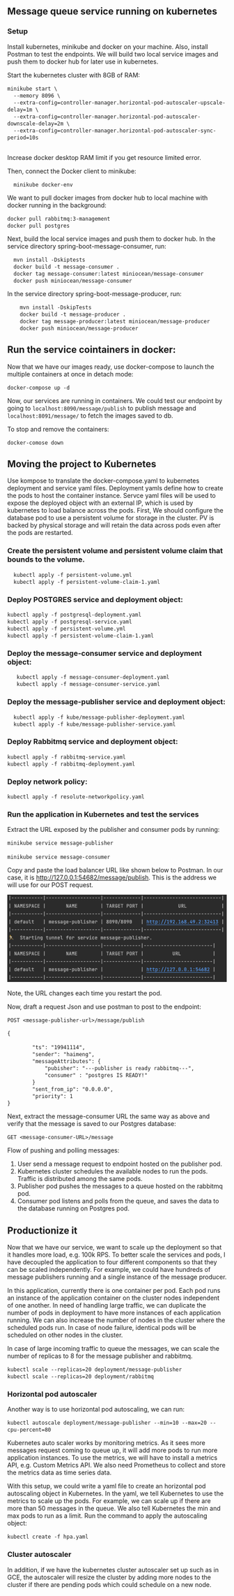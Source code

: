 ## Message queue service running on kubernetes


### Setup

Install kubernetes, minikube and docker on your machine. Also, install Postman to test the endpoints.
We will build two local service images and push them to docker hub for later use in kubernetes.

Start the kubernetes cluster with 8GB of RAM:
``` 
minikube start \
  --memory 8096 \
  --extra-config=controller-manager.horizontal-pod-autoscaler-upscale-delay=1m \
  --extra-config=controller-manager.horizontal-pod-autoscaler-downscale-delay=2m \
  --extra-config=controller-manager.horizontal-pod-autoscaler-sync-period=10s
  
  ```
Increase docker desktop RAM limit if you get resource limited error.

Then, connect the Docker client to minikube:
```
  minikube docker-env
```
We want to pull docker images from docker hub to local machine with docker running in the background:
```
docker pull rabbitmq:3-management
docker pull postgres
```

Next, build the local service images and push them to docker hub.
In the service directory spring-boot-message-consumer, run:

```
  mvn install -Dskiptests
  docker build -t message-consumer .
  docker tag message-consumer:latest miniocean/message-consumer
  docker push miniocean/message-consumer
```

In the service directory spring-boot-message-producer, run:

```
    mvn install -DskipTests
    docker build -t message-producer .
    docker tag message-producer:latest miniocean/message-producer
    docker push miniocean/message-producer
```
## Run the service cointainers in docker:
Now that we have our images ready, use docker-compose to launch the multiple containers at once in detach mode:

```
docker-compose up -d
```
Now, our services are running in containers.
We could test our endpoint by going to `localhost:8090/message/publish` to publish message and `localhost:8091/message/` to fetch the images saved to db.

To stop and remove the containers:
```
docker-comose down
```

## Moving the project to Kubernetes
Use kompose to translate the docker-compose.yaml to kubernetes deployment and service yaml files. Deployment yamls define how to create the pods to host the container instance. Servce yaml files will be used to expose the deployed object with an external IP, which is used by kubernetes to load balance across the pods. 
First, We should configure the database pod to use a persistent volume for storage in the cluster.
PV is backed by physical storage and will retain the data across pods even after the pods are restarted.

### Create the persistent volume and persistent volume claim that bounds to the volume.
```
  kubectl apply -f persistent-volume.yml
  kubectl apply -f persistent-volume-claim-1.yaml
```

### Deploy POSTGRES service and deployment object:
```
kubectl apply -f postgresql-deployment.yaml
kubectl apply -f postgresql-service.yaml
kubectl apply -f persistent-volume.yml
kubectl apply -f persistent-volume-claim-1.yaml
```

### Deploy the message-consumer service and deployment object:
```   
   kubectl apply -f message-consumer-deployment.yaml
   kubectl apply -f message-consumer-service.yaml
```

### Deploy the message-publisher service and deployment object:

```   
  kubectl apply -f kube/message-publisher-deployment.yaml
  kubectl apply -f kube/message-publisher-service.yaml
```


### Deploy Rabbitmq service and deployment object:
``` 
kubectl apply -f rabbitmq-service.yaml
kubectl apply -f rabbitmq-deployment.yaml
``` 

### Deploy network policy:
``` 
kubectl apply -f resolute-networkpolicy.yaml
``` 

### Run the application in Kubernetes and test the services
Extract the URL exposed by the publisher and consumer pods by running:

``` 
minikube service message-publisher

minikube service message-consumer
```
Copy and paste the load balancer URL like shown below to Postman.
In our case, it is http://127.0.0.1:54682/message/publish.
This is the address we will use for our POST request.

![message-publisher](./message-publisher-url.png)

Note, the URL changes each time you restart the pod.

Now, draft a request Json and use postman to post to the endpoint:
```
POST <message-publisher-url>/message/publish

```

```
{

        "ts": "19941114",
        "sender": "haimeng",
        "messageAttributes": {
            "pubisher": "---publisher is ready rabbitmq---",
            "consumer" : "postgres IS READY!"
        }
        "sent_from_ip": "0.0.0.0",
        "priority": 1
}
```
Next, extract the message-consumer URL the same way as above and verify that the message is saved to our Postgres database:

```
GET <message-consumer-URL>/message
```

Flow of pushing and polling messages:
1. User send a message request to endpoint hosted on the publisher pod.
2. Kubernetes cluster schedules the available nodes to run the pods. Traffic is distributed among the same pods.
2. Publisher pod pushes the messages to a queue hosted on the rabbitmq pod.
4. Consumer pod listens and polls from the queue, and saves the data to the database running on Postgres pod.

## Productionize it

Now that we have our service, we want to scale up the deployment so that it handles more load, e.g. 100k RPS.
To better scale the services and pods, I have decoupled the application to four different components so that they can be scaled independently.
For example, we could have hundreds of message publishers running and a single instance of the message producer.

In this application, currently there is one container per pod. Each pod runs an instance of the application container on the cluster nodes independent of one another.
In need of handling large traffic, we can duplicate the number of pods in deployment to have more instances of each application running.
We can also increase the number of nodes in the cluster where the scheduled pods run. In case of node failure, identical pods will be scheduled on other nodes in the cluster.


In case of large incoming traffic to queue the messages, we can scale the number of replicas to 8 for the message publisher and rabbitmq.

```
kubectl scale --replicas=20 deployment/message-publisher
kubectl scale --replicas=20 deployment/rabbitmq
```
### Horizontal pod autoscaler
Another way is to use horizontal pod autoscaling, we can run:
```
kubectl autoscale deployment/message-publisher --min=10 --max=20 --cpu-percent=80
```
Kubernetes auto scaler works by monitoring metrics. As it sees more messages request coming to queue up, it will add more pods to run more application instances.
To use the metrics, we will have to install a metrics API, e.g. Custom Metrics API. We also need Prometheus to collect and store the metrics data as time series data.

With this setup, we could write a yaml file to create an horizontal pod autoscaling object in Kubernetes. In the yaml, we tell Kubernetes to use the metrics to scale up the pods. For example, we can scale up if there are more than 50 messages in the queue. We also tell Kubernetes the min and max pods to run as a limit. 
Run the command to apply the autoscaling object:
```
kubectl create -f hpa.yaml
```
### Cluster autoscaler
In addition, if we have the kubernetes cluster autoscaler set up such as in GCE, the autoscaler will resize the cluster by adding more nodes to the cluster if there are pending pods which could schedule on a new node.

